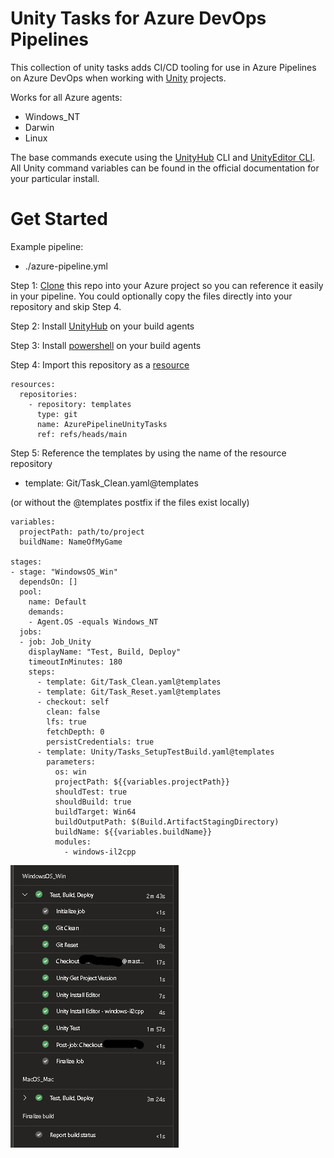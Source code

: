 # Unity Tasks for Azure DevOps Pipelines

This collection of unity tasks adds CI/CD tooling for use in Azure Pipelines on Azure DevOps when working with [Unity](https://www.unity3d.com) projects.

Works for all Azure agents:

- Windows_NT
- Darwin
- Linux

The base commands execute using the [UnityHub](https://docs.unity3d.com/2020.1/Documentation/Manual/GettingStartedUnityHub.html) CLI and [UnityEditor CLI](https://docs.unity3d.com/Manual/CommandLineArguments.html). All Unity command variables can be found in the official documentation for your particular install.

# Get Started
Example  pipeline:
- ./azure-pipeline.yml 

Step 1: [Clone](https://learn.microsoft.com/en-us/azure/devops/repos/git/clone) this repo into your Azure project so you can reference it easily in your pipeline. You could optionally copy the files directly into your repository and skip Step 4.

Step 2: Install [UnityHub](https://docs.unity3d.com/2020.1/Documentation/Manual/GettingStartedInstallingHub.html) on your build agents

Step 3: Install [powershell](https://learn.microsoft.com/en-us/powershell/scripting/install/installing-powershell) on your build agents

Step 4: Import this repository as a [resource](https://learn.microsoft.com/en-us/azure/devops/pipelines/process/resources)

```
resources:
  repositories:
    - repository: templates
      type: git
      name: AzurePipelineUnityTasks
      ref: refs/heads/main
```

Step 5: Reference the templates by using the name of the resource repository 
- template: Git/Task_Clean.yaml@templates

(or without the @templates postfix if the files exist locally)

```
variables:
  projectPath: path/to/project
  buildName: NameOfMyGame

stages:
- stage: "WindowsOS_Win"
  dependsOn: []
  pool:
    name: Default
    demands:
    - Agent.OS -equals Windows_NT
  jobs:
  - job: Job_Unity
    displayName: "Test, Build, Deploy"
    timeoutInMinutes: 180
    steps:
      - template: Git/Task_Clean.yaml@templates
      - template: Git/Task_Reset.yaml@templates
      - checkout: self
        clean: false
        lfs: true
        fetchDepth: 0
        persistCredentials: true
      - template: Unity/Tasks_SetupTestBuild.yaml@templates
        parameters:
          os: win
          projectPath: ${{variables.projectPath}}
          shouldTest: true
          shouldBuild: true
          buildTarget: Win64
          buildOutputPath: $(Build.ArtifactStagingDirectory)
          buildName: ${{variables.buildName}}
          modules:
            - windows-il2cpp
```

![Alt text](Example.png)